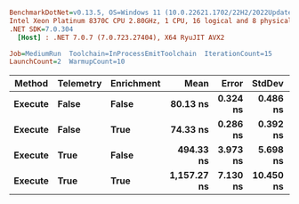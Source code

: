 ``` ini

BenchmarkDotNet=v0.13.5, OS=Windows 11 (10.0.22621.1702/22H2/2022Update/SunValley2), VM=Hyper-V
Intel Xeon Platinum 8370C CPU 2.80GHz, 1 CPU, 16 logical and 8 physical cores
.NET SDK=7.0.304
  [Host] : .NET 7.0.7 (7.0.723.27404), X64 RyuJIT AVX2

Job=MediumRun  Toolchain=InProcessEmitToolchain  IterationCount=15  
LaunchCount=2  WarmupCount=10  

```
|  Method | Telemetry | Enrichment |        Mean |    Error |    StdDev |   Gen0 | Allocated |
|-------- |---------- |----------- |------------:|---------:|----------:|-------:|----------:|
| **Execute** |     **False** |      **False** |    **80.13 ns** | **0.324 ns** |  **0.486 ns** |      **-** |         **-** |
| **Execute** |     **False** |       **True** |    **74.33 ns** | **0.286 ns** |  **0.392 ns** |      **-** |         **-** |
| **Execute** |      **True** |      **False** |   **494.33 ns** | **3.973 ns** |  **5.698 ns** | **0.0029** |      **72 B** |
| **Execute** |      **True** |       **True** | **1,157.27 ns** | **7.130 ns** | **10.450 ns** | **0.0286** |     **728 B** |
